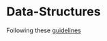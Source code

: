 # Data-Structures

Following these [guidelines](https://github.com/skaptox/coding-interview-university#data-structures)
